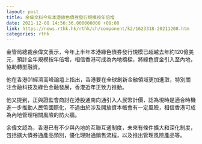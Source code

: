 ```yaml
---
layout: post
title: 余偉文料今年本港綠色債券發行規模按年倍增
date: 2021-12-08 14:56:36.000000000 +08:00
link: https://news.rthk.hk/rthk/ch/component/k2/1623318-20211208.htm
categories: rthk
---
```


金管局總裁余偉文表示，今年上半年本港綠色債券發行規模已超越去年約120億美元，預計全年規模按年倍增，相信香港可成為內地橋樑，將綠色資金引入至內地，協助轉型融資。

他在香港01經濟高峰論壇上指出，香港要在全球創新金融領域更加進取，特別關注金融科技及綠色金融發展，香港近年正致力推動。

他又提到，正與證監會商討在港股通南向通引入人民幣計價，認為現時是適合時機進一步推動人民幣國際化，不過由於涉及開放資本帳會有一定風險，相信香港可成為內地管理相關風險的防火牆。

余偉文認為，香港已有不少與內地的互聯互通制度，未來有條件擴大和深化制度，包括擴大債券通產品類別，優化理財通銷售流程，以及推出管理風險產品等。

